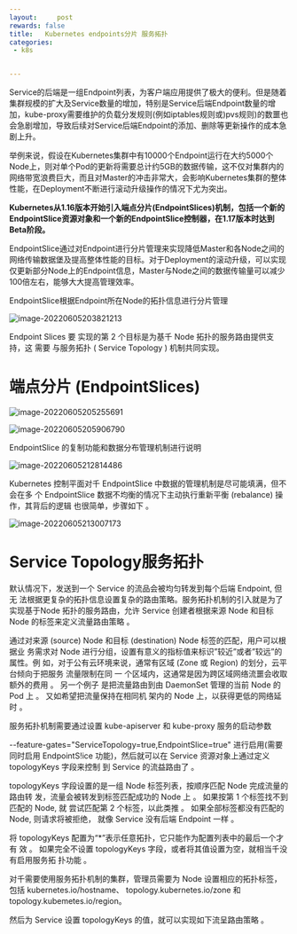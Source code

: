 ```yaml
---
layout:     post
rewards: false
title:   Kubernetes endpoints分片 服务拓扑
categories:
 - k8s


---
```




Service的后端是一组Endpoint列表，为客户端应用提供了极大的便利。但是随着集群规模的扩大及Service数量的增加，特别是Service后端Endpoint数量的增加，kube-proxy需要维护的负载分发规则(例如iptables规则或)pvs规则)的数噩也会急剧增加，导致后续对Service后端Endpoint的添加、删除等更新操作的成本急剧上升。

举例来说，假设在Kubernetes集群中有10000个Endpoint运行在大约5000个Node上，则对单个Pod的更新将需要总计约5GB的数据传输，这不仅对集群内的网络带宽浪费巨大，而且对Master的冲击非常大，会影响Kubernetes集群的整体性能，在Deployment不断进行滚动升级操作的情况下尤为突出。

**Kubernetes从1.16版本开始引入端点分片(EndpointSlices)机制，包括一个新的EndpointSlice资源对象和一个新的EndpointSlice控制器，在1.17版本时达到Beta阶段。**

EndpointSlice通过对Endpoint进行分片管理来实现降低Master和各Node之间的网络传输数据堡及提高整体性能的目标。对于Deployment的滚动升级，可以实现仅更新部分Node上的Endpoint信息，Master与Node之间的数据传输量可以减少100倍左右，能够大大提高管理效率。

EndpointSlice根据Endpoint所在Node的拓扑信息进行分片管理

![image-20220605203821213](https://tva1.sinaimg.cn/large/e6c9d24egy1h2xne8q4eqj21ls0rqq8a.jpg)

Endpoint Slices 要 实现的第 2 个目标是为基千 Node 拓扑的服务路由提供支持，这 需要 与服务拓扑 ( Service Topology ) 机制共同实现。





# 端点分片 (EndpointSlices)

![image-20220605205255691](https://tva1.sinaimg.cn/large/e6c9d24egy1h2xntd1p7qj21ng0b240m.jpg)

![image-20220605205906790](https://tva1.sinaimg.cn/large/e6c9d24egy1h2xnzsy0l5j21i00u00xc.jpg)

EndpointSlice 的复制功能和数据分布管理机制进行说明

![image-20220605212814486](https://tva1.sinaimg.cn/large/e6c9d24egy1h2xou4epe0j21qy0qa105.jpg)

Kubernetes 控制平面对千 EndpointSlice 中数据的管理机制是尽可能填满，但不 会在多 个 EndpointSlice 数据不均衡的情况下主动执行重新平衡 (rebalance) 操作，其背后的逻辑 也很简单，步骤如下 。

![image-20220605213007173](https://tva1.sinaimg.cn/large/e6c9d24egy1h2xow28gojj21b50u0tfy.jpg)

# Service Topology服务拓扑

默认情况下，发送到一个 Service 的流品会被均匀转发到每个后端 Endpoint, 但无 法根据更复杂的拓扑信息设置复杂的路由策略。服务拓扑机制的引入就是为了实现基于Node 拓扑的服务路由，允许 Service 创建者根据来源 Node 和目标 Node 的标签来定义流量路由策略 。

通过对来源 (source) Node 和目标 (destination) Node 标签的匹配，用户可以根据业 务需求对 Node 进行分组，设置有意义的指标值来标识”较近”或者”较远”的属性。例 如，对于公有云环境来说，通常有区域 (Zone 或 Region) 的划分，云平台倾向于把服务 流量限制在同 一 个区域内，这通常是因为跨区域网络流噩会收取额外的费用 。 另一个例子 是把流量路由到由 DaemonSet 管理的当前 Node 的 Pod 上 。 又如希望把流量保持在相同机 架内的 Node 上，以获得更低的网络延时 。



服务拓扑机制需要通过设置 kube-apiserver 和 kube-proxy 服务的启动参数

--feature-gates="ServiceTopology=true,EndpointSlice=true" 进行启用(需要同时启用 EndpointS!ice 功能)，然后就可以在 Service 资源对象上通过定义 topologyKeys 字段来控制 到 Service 的流益路由了 。

topologyKeys 字段设置的是一组 Node 标签列表，按顺序匹配 Node 完成流量的路由转 发，流量会被转发到标签匹配成功的 Node 上 。 如果按第 1 个标签找不到匹配的 Node, 就 尝试匹配第 2 个标签，以此类推 。 如果全部标签都没有匹配的 Node, 则请求将被拒绝， 就像 Service 没有后端 Endpoint 一样 。

将 topologyKeys 配置为“*”表示任意拓扑，它只能作为配置列表中的最后一个才有 效 。 如果完全不设置 topologyKeys 字段，或者将其值设置为空，就相当千没有启用服务拓 扑功能 。

对千需要使用服务拓扑机制的集群，管理员需要为 Node 设置相应的拓扑标签，包括 kubernetes.io/hostname、 topology.kubernetes.io/zone 和 topology.kubemetes.io/region。

然后为 Service 设置 topologyKeys 的值，就可以实现如下流呈路由策略 。